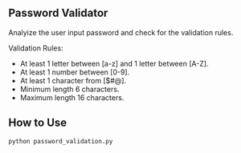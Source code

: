 ## Password Validator
Analyize the user input password and check for the validation rules.

Validation Rules:
- At least 1 letter between [a-z] and 1 letter between [A-Z].
- At least 1 number between [0-9].
- At least 1 character from [$#@].
- Minimum length 6 characters.
- Maximum length 16 characters.

## How to Use

```bash
python password_validation.py
```
